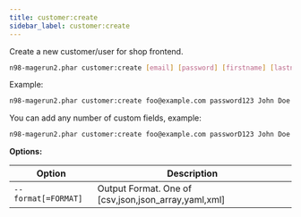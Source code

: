 ```yaml
---
title: customer:create
sidebar_label: customer:create
---
```


Create a new customer/user for shop frontend.

```sh
n98-magerun2.phar customer:create [email] [password] [firstname] [lastname] [website] [--format[="..."]] [additionalFields...]
```

Example:

```sh
n98-magerun2.phar customer:create foo@example.com password123 John Doe base
```

You can add any number of custom fields, example:

```sh
n98-magerun2.phar customer:create foo@example.com passworD123 John Doe base taxvat DE12345678 prefix Mrs.
```

**Options:**

| Option              | Description                                          |
|---------------------|------------------------------------------------------|
| `--format[=FORMAT]` | Output Format. One of [csv,json,json_array,yaml,xml] |
